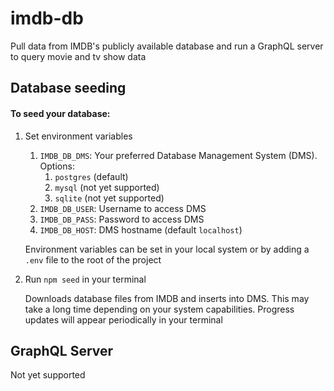 # imdb-db
Pull data from IMDB's publicly available database and run a GraphQL server to query movie and tv show data

## Database seeding
#### To seed your database:
1. Set environment variables
    1. `IMDB_DB_DMS`: Your preferred Database Management System (DMS). Options:
        1. `postgres` (default)
        2. `mysql` (not yet supported)
        3. `sqlite` (not yet supported)
    2. `IMDB_DB_USER`: Username to access DMS
    3. `IMDB_DB_PASS`: Password to access DMS
    4. `IMDB_DB_HOST`: DMS hostname (default `localhost`)
    
    Environment variables can be set in your local system or by adding a `.env` file to the root of the project
    
2. Run `npm seed` in your terminal

    Downloads database files from IMDB and inserts into DMS.
    This may take a long time depending on your system capabilities.
    Progress updates will appear periodically in your terminal
    
## GraphQL Server
Not yet supported
